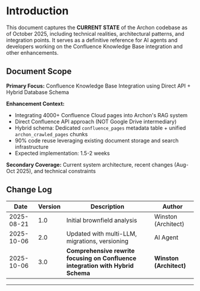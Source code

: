 # Introduction

This document captures the **CURRENT STATE** of the Archon codebase as of October 2025, including technical realities, architectural patterns, and integration points. It serves as a definitive reference for AI agents and developers working on the Confluence Knowledge Base integration and other enhancements.

## Document Scope

**Primary Focus:** Confluence Knowledge Base Integration using Direct API + Hybrid Database Schema

**Enhancement Context:**
- Integrating 4000+ Confluence Cloud pages into Archon's RAG system
- Direct Confluence API approach (NOT Google Drive intermediary)
- Hybrid schema: Dedicated `confluence_pages` metadata table + unified `archon_crawled_pages` chunks
- 90% code reuse leveraging existing document storage and search infrastructure
- Expected implementation: 1.5-2 weeks

**Secondary Coverage:** Current system architecture, recent changes (Aug-Oct 2025), and technical constraints

## Change Log

| Date       | Version | Description                                    | Author              |
| ---------- | ------- | ---------------------------------------------- | ------------------- |
| 2025-08-21 | 1.0     | Initial brownfield analysis                    | Winston (Architect) |
| 2025-10-06 | 2.0     | Updated with multi-LLM, migrations, versioning | AI Agent            |
| 2025-10-06 | 3.0     | **Comprehensive rewrite focusing on Confluence integration with Hybrid Schema** | **Winston (Architect)** |

---
